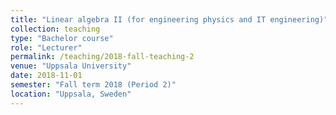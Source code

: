 ```yaml
---
title: "Linear algebra II (for engineering physics and IT engineering)"
collection: teaching
type: "Bachelor course"
role: "Lecturer"
permalink: /teaching/2018-fall-teaching-2
venue: "Uppsala University"
date: 2018-11-01
semester: "Fall term 2018 (Period 2)"
location: "Uppsala, Sweden"
---
```

